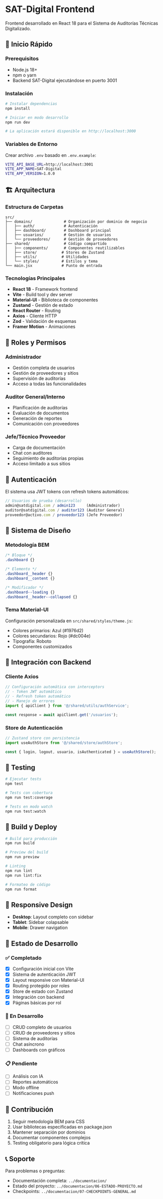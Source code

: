 # SAT-Digital Frontend

Frontend desarrollado en React 18 para el Sistema de Auditorías Técnicas Digitalizado.

## 🚀 Inicio Rápido

### Prerequisitos

- Node.js 18+
- npm o yarn
- Backend SAT-Digital ejecutándose en puerto 3001

### Instalación

```bash
# Instalar dependencias
npm install

# Iniciar en modo desarrollo
npm run dev

# La aplicación estará disponible en http://localhost:3000
```

### Variables de Entorno

Crear archivo `.env` basado en `.env.example`:

```bash
VITE_API_BASE_URL=http://localhost:3001
VITE_APP_NAME=SAT-Digital
VITE_APP_VERSION=1.0.0
```

## 🏗️ Arquitectura

### Estructura de Carpetas

```
src/
├── domains/              # Organización por dominio de negocio
│   ├── auth/             # Autenticación
│   ├── dashboard/        # Dashboard principal
│   ├── usuarios/         # Gestión de usuarios
│   └── proveedores/      # Gestión de proveedores
├── shared/               # Código compartido
│   ├── components/       # Componentes reutilizables
│   ├── store/           # Stores de Zustand
│   ├── utils/           # Utilidades
│   └── styles/          # Estilos y tema
└── main.jsx             # Punto de entrada
```

### Tecnologías Principales

- **React 18** - Framework frontend
- **Vite** - Build tool y dev server
- **Material-UI** - Biblioteca de componentes
- **Zustand** - Gestión de estado
- **React Router** - Routing
- **Axios** - Cliente HTTP
- **Zod** - Validación de esquemas
- **Framer Motion** - Animaciones

## 👥 Roles y Permisos

### Administrador
- Gestión completa de usuarios
- Gestión de proveedores y sitios
- Supervisión de auditorías
- Acceso a todas las funcionalidades

### Auditor General/Interno
- Planificación de auditorías
- Evaluación de documentos
- Generación de reportes
- Comunicación con proveedores

### Jefe/Técnico Proveedor
- Carga de documentación
- Chat con auditores
- Seguimiento de auditorías propias
- Acceso limitado a sus sitios

## 🔐 Autenticación

El sistema usa JWT tokens con refresh tokens automáticos:

```javascript
// Usuarios de prueba (desarrollo)
admin@satdigital.com / admin123     (Administrador)
auditor@satdigital.com / auditor123 (Auditor General)
proveedor@activo.com / proveedor123 (Jefe Proveedor)
```

## 🎨 Sistema de Diseño

### Metodología BEM

```css
/* Bloque */
.dashboard {}

/* Elemento */
.dashboard__header {}
.dashboard__content {}

/* Modificador */
.dashboard--loading {}
.dashboard__header--collapsed {}
```

### Tema Material-UI

Configuración personalizada en `src/shared/styles/theme.js`:

- Colores primarios: Azul (#1976d2)
- Colores secundarios: Rojo (#dc004e)
- Tipografía: Roboto
- Componentes customizados

## 📡 Integración con Backend

### Cliente Axios

```javascript
// Configuración automática con interceptors
// - Token JWT automático
// - Refresh token automático
// - Manejo de errores
import { apiClient } from '@/shared/utils/authService';

const response = await apiClient.get('/usuarios');
```

### Store de Autenticación

```javascript
// Zustand store con persistencia
import useAuthStore from '@/shared/store/authStore';

const { login, logout, usuario, isAuthenticated } = useAuthStore();
```

## 🧪 Testing

```bash
# Ejecutar tests
npm test

# Tests con cobertura
npm run test:coverage

# Tests en modo watch
npm run test:watch
```

## 🚀 Build y Deploy

```bash
# Build para producción
npm run build

# Preview del build
npm run preview

# Linting
npm run lint
npm run lint:fix

# Formateo de código
npm run format
```

## 📱 Responsive Design

- **Desktop**: Layout completo con sidebar
- **Tablet**: Sidebar colapsable
- **Mobile**: Drawer navigation

## 🔄 Estado de Desarrollo

### ✅ Completado
- [x] Configuración inicial con Vite
- [x] Sistema de autenticación JWT
- [x] Layout responsive con Material-UI
- [x] Routing protegido por roles
- [x] Store de estado con Zustand
- [x] Integración con backend
- [x] Páginas básicas por rol

### 🚧 En Desarrollo
- [ ] CRUD completo de usuarios
- [ ] CRUD de proveedores y sitios
- [ ] Sistema de auditorías
- [ ] Chat asíncrono
- [ ] Dashboards con gráficos

### 📋 Pendiente
- [ ] Análisis con IA
- [ ] Reportes automáticos
- [ ] Modo offline
- [ ] Notificaciones push

## 🤝 Contribución

1. Seguir metodología BEM para CSS
2. Usar bibliotecas especificadas en package.json
3. Mantener separación por dominios
4. Documentar componentes complejos
5. Testing obligatorio para lógica crítica

## 📞 Soporte

Para problemas o preguntas:
- Documentación completa: `../documentacion/`
- Estado del proyecto: `../documentacion/06-ESTADO-PROYECTO.md`
- Checkpoints: `../documentacion/07-CHECKPOINTS-GENERAL.md`
